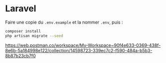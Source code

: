 # Laravel

Faire une copie du ```.env.example``` et la nommer ```.env```, puis :
```bash
composer install
php artisan migrate --seed
```
https://web.postman.co/workspace/My-Workspace~90f4e633-0369-438f-8e6b-5a184998e122/collection/14598723-339ec7c2-f590-484a-b5b3-8b87b23cb7f0
